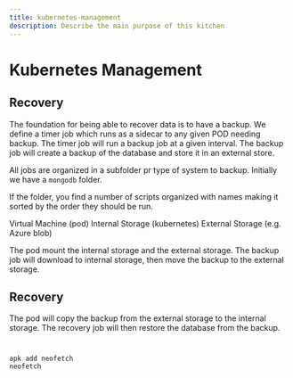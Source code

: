 ```yaml
---
title: kubernetes-management
description: Describe the main purpose of this kitchen
---
```


# Kubernetes Management

## Recovery
The foundation for being able to recover data is to have a backup. We define a timer job which runs as a sidecar to any given POD needing backup. The timer job will run a backup job at a given interval. The backup job will create a backup of the database and store it in an external store.

All jobs are organized in a subfolder pr type of system to backup. Initially we have a `mongodb` folder. 

If the folder, you find a number of scripts organized with names making it sorted by the order they should be run.


Virtual Machine (pod)
Internal Storage (kubernetes)
External Storage (e.g. Azure blob)

The pod mount the internal storage and the external storage. The backup job will download to internal storage, then move the backup to the external storage.

## Recovery

The pod will copy the backup from the external storage to the internal storage. The recovery job will then restore the database from the backup.


#

```bash
apk add neofetch
neofetch
```
